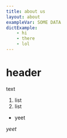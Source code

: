 ```yaml
---
title: about us
layout: about
exampleVar: SOME DATA
dictExample:
    - hi
    - there
    - lol
---
```

# header

text

1. list
2. list

* yeet

*yeet*